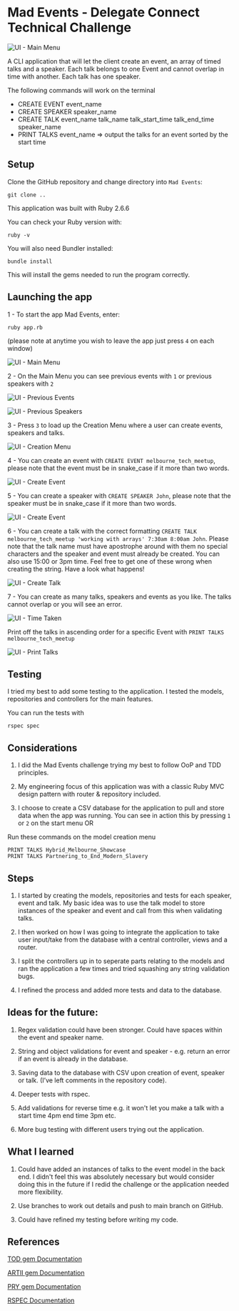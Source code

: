 # Mad Events - Delegate Connect Technical Challenge

![UI - Main Menu](docs/application_start.png)

A CLI application that will let the client create an event, an array of timed talks and a speaker. Each talk belongs to one Event and cannot overlap in time with another. Each talk has one speaker.

The following commands will work on the terminal
- CREATE EVENT event_name
- CREATE SPEAKER speaker_name
- CREATE TALK event_name talk_name talk_start_time talk_end_time speaker_name
- PRINT TALKS event_name => output the talks for an event sorted by the start time

## Setup

Clone the GitHub repository and change directory into `Mad Events`:
```
git clone ..
```

This application was built with Ruby 2.6.6

You can check your Ruby version with:
```
ruby -v
```

You will also need Bundler installed:
```
bundle install
```
This will install the gems needed to run the program correctly.



## Launching the app

1 - To start the app Mad Events, enter:
```
ruby app.rb
```

(please note at anytime you wish to leave the app just press `4` on each window)

![UI - Main Menu](docs/application_start.png)

2 - On the Main Menu you can see previous events with `1` or previous speakers with `2`

![UI - Previous Events](docs/previous_events.png)

![UI - Previous Speakers](docs/previous_speakers.png)

3 - Press `3` to load up the Creation Menu where a user can create events, speakers and talks.

![UI - Creation Menu](docs/creation_menu.png)

4 - You can create an event with `CREATE EVENT melbourne_tech_meetup`, please note that the event must be in snake_case if it more than two words.

![UI - Create Event](docs/create_event.png)

5 - You can create a speaker with `CREATE SPEAKER John`, please note that the speaker must be in snake_case if it more than two words.

![UI - Create Event](docs/create_speaker.png)

6 - You can create a talk with the correct formatting `CREATE TALK melbourne_tech_meetup 'working with arrays' 7:30am 8:00am John`. Please note that the talk name must have apostrophe around with them no special characters and the speaker and event must already be created. You can also use 15:00 or 3pm time. Feel free to get one of these wrong when creating the string. Have a look what happens!

![UI - Create Talk](docs/create_talk.png)

7 - You can create as many talks, speakers and events as you like. The talks cannot overlap or you will see an error.

![UI - Time Taken](docs/time_taken.png)

Print off the talks in ascending order for a specific Event with `PRINT TALKS melbourne_tech_meetup`

![UI - Print Talks](docs/print_talks.png)


## Testing

I tried my best to add some testing to the application. I tested the models, repositories and controllers for the main features.

You can run the tests with


```
rspec spec
```

## Considerations

1. I did the Mad Events challenge trying my best to follow OoP and TDD principles.

2. My engineering focus of this application was with a classic Ruby MVC design pattern with router & repository included.

3. I choose to create a CSV database for the application to pull and store data when the app was running. You can see in action this by pressing `1` or `2` on the start menu OR

Run these commands on the model creation menu
```
PRINT TALKS Hybrid_Melbourne_Showcase
PRINT TALKS Partnering_to_End_Modern_Slavery
```

## Steps

1. I started by creating the models, repositories and tests for each speaker, event and talk. My basic idea was to use the talk model to store instances of the speaker and event and call from this when validating talks.

2. I then worked on how I was going to integrate the application to take user input/take from the database with a central controller, views and a router.

3. I split the controllers up in to seperate parts relating to the models and ran the application a few times and tried squashing any string validation bugs.

4. I refined the process and added more tests and data to the database.


## Ideas for the future:

1. Regex validation could have been stronger. Could have spaces within the event and speaker name.

2. String and object validations for event and speaker - e.g. return an error if an event is already in the database.

3. Saving data to the database with CSV upon creation of event, speaker or talk. (I’ve left comments in the repository code).

4. Deeper tests with rspec.

5. Add validations for reverse time e.g. it won't let you make a talk with a start time 4pm end time 3pm etc.

6. More bug testing with different users trying out the application.

## What I learned

1. Could have added an instances of talks to the event model in the back end. I didn't feel this was absolutely necessary but would consider doing this in the future if I redid the challenge or the application needed more flexibility.

2. Use branches to work out details and push to main branch on GitHub.

3. Could have refined my testing before writing my code.

## References

[TOD gem Documentation](https://github.com/jackc/tod)

[ARTII gem Documentation](https://github.com/miketierney/artii)

[PRY gem Documentation](https://github.com/pry/pry)

[RSPEC Documentation](https://rspec.info/documentation/3.10/rspec-core/)

